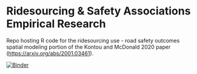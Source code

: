 # Ridesourcing & Safety Associations Empirical Research
Repo hosting R code for the ridesourcing use - road safety outcomes spatial modeling portion of the Kontou and McDonald 2020 paper (https://arxiv.org/abs/2001.03461).

[![Binder](https://mybinder.org/badge_logo.svg)](https://mybinder.org/v2/gh/ekontou/ridesourcing-safety/master)
